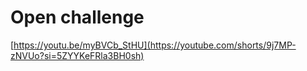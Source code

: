 # Open challenge
[https://youtu.be/myBVCb_StHU](https://youtube.com/shorts/9j7MP-zNVUo?si=5ZYYKeFRla3BH0sh)
